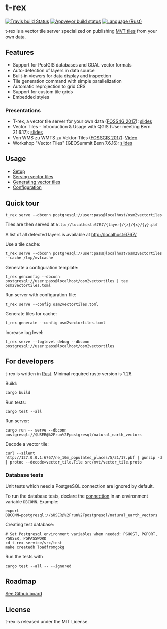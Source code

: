 t-rex
=====

[![Travis build Status](https://travis-ci.org/t-rex-tileserver/t-rex.svg?branch=master)](https://travis-ci.org/t-rex-tileserver/t-rex) [![Appveyor build status](https://ci.appveyor.com/api/projects/status/o60e9bu97i49lxyf?svg=true)](https://ci.appveyor.com/project/pka/t-rex) [![Language (Rust)](https://img.shields.io/badge/powered_by-Rust-blue.svg)](http://www.rust-lang.org/)


t-rex is a vector tile server specialized on publishing [MVT tiles](https://github.com/mapbox/vector-tile-spec/tree/master/2.1)
from your own data.


Features
--------

* Support for PostGIS databases and GDAL vector formats
* Auto-detection of layers in data source
* Built-in viewers for data display and inspection
* Tile generation command with simple parallelization
* Automatic reprojection to grid CRS
* Support for custom tile grids
* Embedded styles


### Presentations

* T-rex, a vector tile server for your own data ([FOSS4G 2017](http://2017.foss4g.org/)): [slides](https://t-rex.tileserver.ch/Vector-tiles-and-QGIS.pdf)
* Vector Tiles - Introduction & Usage with QGIS (User meeting Bern 21.6.17): [slides](https://t-rex.tileserver.ch/Vector-tiles-and-QGIS.pdf)
* Von WMS zu WMTS zu Vektor-Tiles ([FOSSGIS 2017](https://www.fossgis-konferenz.de/2017/programm/event.php?id=5233)): [Video](https://av.tib.eu/media/30549)
* Workshop "Vector Tiles" (GEOSummit Bern 7.6.16): [slides](https://t-rex.tileserver.ch/t-rex_vector_tile_server.pdf)


Usage
-----

* [Setup](https://t-rex.tileserver.ch/doc/setup/)
* [Serving vector tiles](https://t-rex.tileserver.ch/doc/serve/)
* [Generating vector tiles](https://t-rex.tileserver.ch/doc/generate/)
* [Configuration](https://t-rex.tileserver.ch/doc/configuration/)


Quick tour
----------

    t_rex serve --dbconn postgresql://user:pass@localhost/osm2vectortiles

Tiles are then served at `http://localhost:6767/{layer}/{z}/{x}/{y}.pbf`

A list of all detected layers is available at [http://localhost:6767/](http://localhost:6767/)

Use a tile cache:

    t_rex serve --dbconn postgresql://user:pass@localhost/osm2vectortiles --cache /tmp/mvtcache

Generate a configuration template:

    t_rex genconfig --dbconn postgresql://user:pass@localhost/osm2vectortiles | tee osm2vectortiles.toml

Run server with configuration file:

    t_rex serve --config osm2vectortiles.toml

Generate tiles for cache:

    t_rex generate --config osm2vectortiles.toml

Increase log level:

    t_rex serve --loglevel debug --dbconn postgresql://user:pass@localhost/osm2vectortiles



For developers
--------------

t-rex is written in [Rust](https://www.rust-lang.org/). Minimal required rustc version is 1.26.

Build:

    cargo build

Run tests:

    cargo test --all

Run server:

    cargo run -- serve --dbconn postgresql://$USER@%2Frun%2Fpostgresql/natural_earth_vectors

Decode a vector tile:

    curl --silent http://127.0.0.1:6767/ne_10m_populated_places/5/31/17.pbf | gunzip -d | protoc --decode=vector_tile.Tile src/mvt/vector_tile.proto


### Database tests

Unit tests which need a PostgreSQL connection are ignored by default.

To run the database tests, declare the [connection](https://github.com/sfackler/rust-postgres#connecting) in an
environment variable `DBCONN`. Example:

    export DBCONN=postgresql://$USER@%2Frun%2Fpostgresql/natural_earth_vectors

Creating test database:

    # Set Postgresql environment variables when needed: PGHOST, PGPORT, PGUSER, PGPASSWORD
    cd t-rex-service/src/test
    make createdb loadfromgpkg

Run the tests with

    cargo test --all -- --ignored


Roadmap
-------

[See Github board](https://github.com/t-rex-tileserver/t-rex/projects/1)


License
-------

t-rex is released under the MIT License.
